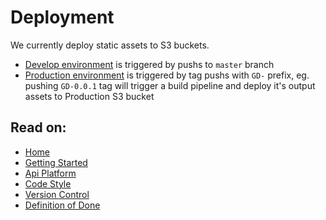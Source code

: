 # Deployment

We currently deploy static assets to S3 buckets.

- [Develop environment](https://d2lci37up5xgd.cloudfront.net) is triggered by pushs to `master` branch
- [Production environment](https://d14qr33oeibn28.cloudfront.net) is triggered by tag
  pushs with `GD-` prefix, eg. pushing `GD-0.0.1` tag will trigger a build pipeline
  and deploy it's output assets to Production S3 bucket

## Read on:

- [Home](../../README.md)
- [Getting Started](./GETTING_STARTED.md)
- [Api Platform](./API_PLATFORM.md)
- [Code Style](./CODE_STYLE.md)
- [Version Control](./VERSION_CONTROL.md)
- [Definition of Done](./DEFINITION_OF_DONE.md)

